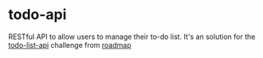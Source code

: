 # todo-api
 
RESTful API to allow users to manage their to-do list.
It's an solution for the [todo-list-api]([https://roadmap.sh/projects/todo-list-api]) challenge from [roadmap](https://roadmap.sh/backend)
